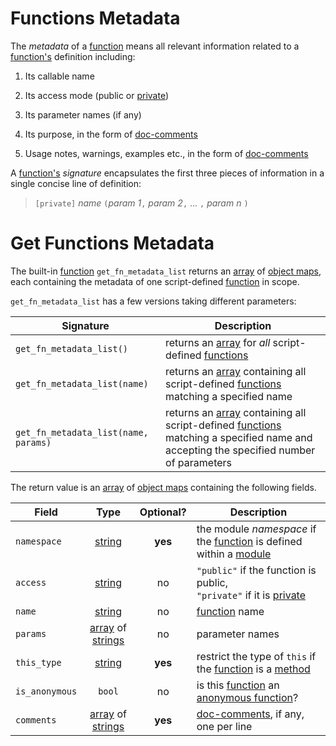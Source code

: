 Functions Metadata
==================
The _metadata_ of a [function](functions.md) means all relevant information related to a
[function's](functions.md) definition including:

1. Its callable name

2. Its access mode (public or [private](modules/export.md))

3. Its parameter names (if any)

4. Its purpose, in the form of [doc-comments](comments.md)

5. Usage notes, warnings, examples etc., in the form of [doc-comments](comments.md)

A [function's](functions.md) _signature_ encapsulates the first three pieces of information in a
single concise line of definition:

> `[private]` _name_ `(`_param 1_`,` _param 2_`,` ... `,` _param n_ `)`


Get Functions Metadata
======================

The built-in [function](functions.md) `get_fn_metadata_list` returns an [array](arrays) of [object
maps](object-maps.md), each containing the metadata of one script-defined [function](functions.md)
in scope.

`get_fn_metadata_list` has a few versions taking different parameters:

| Signature                            | Description                                                                                                                                                      |
| ------------------------------------ | ---------------------------------------------------------------------------------------------------------------------------------------------------------------- |
| `get_fn_metadata_list()`             | returns an [array](arrays.md) for _all_ script-defined [functions](functions.md)                                                                                 |
| `get_fn_metadata_list(name)`         | returns an [array](arrays.md) containing all script-defined [functions](functions.md) matching a specified name                                                  |
| `get_fn_metadata_list(name, params)` | returns an [array](arrays.md) containing all script-defined [functions](functions.md) matching a specified name and accepting the specified number of parameters |

The return value is an [array](arrays.md) of [object maps](object-maps.md) containing the following fields.

| Field          |                       Type                        | Optional? | Description                                                                                           |
| -------------- | :-----------------------------------------------: | :-------: | ----------------------------------------------------------------------------------------------------- |
| `namespace`    |            [string](strings-chars.md)             |  **yes**  | the module _namespace_ if the [function](functions.md) is defined within a [module](modules/index.md) |
| `access`       |            [string](strings-chars.md)             |    no     | `"public"` if the function is public,<br/>`"private"` if it is [private](modules/export.md)           |
| `name`         |            [string](strings-chars.md)             |    no     | [function](functions.md) name                                                                         |
| `params`       | [array](arrays.md) of [strings](strings-chars.md) |    no     | parameter names                                                                                       |
| `this_type`    |            [string](strings-chars.md)             |  **yes**  | restrict the type of `this` if the [function](functions.md) is a [method](fn_methods.md)              |
| `is_anonymous` |                      `bool`                       |    no     | is this [function](functions.md) an [anonymous function](fn-anon.md)?                                 |
| `comments`     | [array](arrays.md) of [strings](strings-chars.md) |  **yes**  | [doc-comments](comments.md), if any, one per line                                                     |
